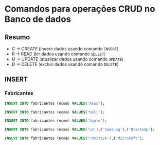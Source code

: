 # Comandos para operações CRUD no Banco de dados

## Resumo

- C -> CREATE (inserir dados usando comando `INSERT`)
- R -> READ (ler dados usando comando `SELECT`)
- U -> UPDATE (atualizar dados usando comando `UPDATE`)
- D -> DELETE (excluir dados usando comando `DELETE`)

## INSERT 

### Fabricantes

```sql
INSERT INTO fabricantes (nome) VALUES('Asus');

INSERT INTO fabricantes (nome) VALUES('Dell');

INSERT INTO fabricantes (nome) VALUES('Apple');

INSERT INTO fabricantes (nome) VALUES('LG'),('Samsung'),('Brastemp');

INSERT INTO fabricantes (nome) VALUES('Positivo'),('Microsoft');
```